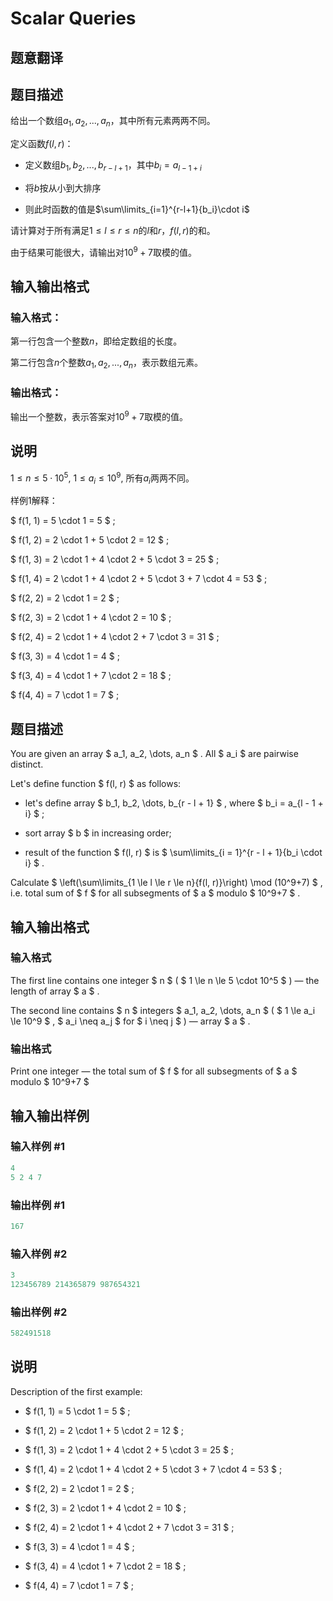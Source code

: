 # Scalar Queries

## 题意翻译

## 题目描述

给出一个数组$a_1,a_2,...,a_n$，其中所有元素两两不同。

定义函数$f(l,r)$：

- 定义数组$b_1,b_2,...,b_{r-l+1}$，其中$b_i=a_{l-1+i}$

- 将$b$按从小到大排序

- 则此时函数的值是$\sum\limits_{i=1}^{r-l+1}{b_i}\cdot i$

请计算对于所有满足$1 \le l \le r \le n$的$l$和$r$，$f(l,r)$的和。

由于结果可能很大，请输出对$10^9+7$取模的值。

## 输入输出格式

### 输入格式：

第一行包含一个整数$n$，即给定数组的长度。

第二行包含$n$个整数$a_1,a_2,...,a_n$，表示数组元素。

### 输出格式：

输出一个整数，表示答案对$10^9+7$取模的值。

## 说明

$1 \le n \le 5 \cdot 10^5$, $1 \le a_i \le 10^9$, 所有$a_i$两两不同。

样例1解释：

$ f(1, 1) = 5 \cdot 1 = 5 $ ;

$ f(1, 2) = 2 \cdot 1 + 5 \cdot 2 = 12 $ ;

$ f(1, 3) = 2 \cdot 1 + 4 \cdot 2 + 5 \cdot 3 = 25 $ ;

$ f(1, 4) = 2 \cdot 1 + 4 \cdot 2 + 5 \cdot 3 + 7 \cdot 4 = 53 $ ;

$ f(2, 2) = 2 \cdot 1 = 2 $ ;

$ f(2, 3) = 2 \cdot 1 + 4 \cdot 2 = 10 $ ;

$ f(2, 4) = 2 \cdot 1 + 4 \cdot 2 + 7 \cdot 3 = 31 $ ;

$ f(3, 3) = 4 \cdot 1 = 4 $ ;

$ f(3, 4) = 4 \cdot 1 + 7 \cdot 2 = 18 $ ;

$ f(4, 4) = 7 \cdot 1 = 7 $ ;

## 题目描述

You are given an array $ a_1, a_2, \dots, a_n $ . All $ a_i $ are pairwise distinct.

Let's define function $ f(l, r) $ as follows:

- let's define array $ b_1, b_2, \dots, b_{r - l + 1} $ , where $ b_i = a_{l - 1 + i} $ ;

- sort array $ b $ in increasing order;

- result of the function $ f(l, r) $ is $ \sum\limits_{i = 1}^{r - l + 1}{b_i \cdot i} $ .

Calculate $ \left(\sum\limits_{1 \le l \le r \le n}{f(l, r)}\right) \mod (10^9+7) $ , i.e. total sum of $ f $ for all subsegments of $ a $ modulo $ 10^9+7 $ .

## 输入输出格式

### 输入格式

The first line contains one integer $ n $ ( $ 1 \le n \le 5 \cdot 10^5 $ ) — the length of array $ a $ .

The second line contains $ n $ integers $ a_1, a_2, \dots, a_n $ ( $ 1 \le a_i \le 10^9 $ , $ a_i \neq a_j $ for $ i \neq j $ ) — array $ a $ .

### 输出格式

Print one integer — the total sum of $ f $ for all subsegments of $ a $ modulo $ 10^9+7 $

## 输入输出样例

### 输入样例 #1

```cpp
4
5 2 4 7

```
### 输出样例 #1

```cpp
167

```
### 输入样例 #2

```cpp
3
123456789 214365879 987654321

```
### 输出样例 #2

```cpp
582491518

```
## 说明

Description of the first example:

- $ f(1, 1) = 5 \cdot 1 = 5 $ ;

- $ f(1, 2) = 2 \cdot 1 + 5 \cdot 2 = 12 $ ;

- $ f(1, 3) = 2 \cdot 1 + 4 \cdot 2 + 5 \cdot 3 = 25 $ ;

- $ f(1, 4) = 2 \cdot 1 + 4 \cdot 2 + 5 \cdot 3 + 7 \cdot 4 = 53 $ ;

- $ f(2, 2) = 2 \cdot 1 = 2 $ ;

- $ f(2, 3) = 2 \cdot 1 + 4 \cdot 2 = 10 $ ;

- $ f(2, 4) = 2 \cdot 1 + 4 \cdot 2 + 7 \cdot 3 = 31 $ ;

- $ f(3, 3) = 4 \cdot 1 = 4 $ ;

- $ f(3, 4) = 4 \cdot 1 + 7 \cdot 2 = 18 $ ;

- $ f(4, 4) = 7 \cdot 1 = 7 $ ;

